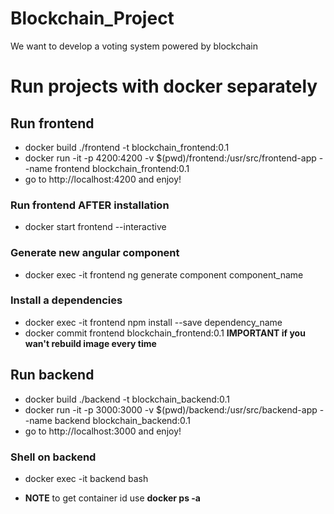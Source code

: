# Blockchain_Project
We want to develop a voting system powered by blockchain 

# Run projects with docker separately
## Run frontend
* docker build ./frontend -t blockchain_frontend:0.1
* docker run -it -p 4200:4200 -v $(pwd)/frontend:/usr/src/frontend-app --name frontend blockchain_frontend:0.1
* go to http://localhost:4200 and enjoy!

### Run frontend **AFTER** installation
* docker start frontend --interactive

### Generate new angular component
* docker exec -it frontend ng generate component component_name

### Install a dependencies 
* docker exec -it frontend npm install --save dependency_name
* docker commit frontend blockchain_frontend:0.1 **IMPORTANT if you wan't rebuild image every time**

## Run backend
* docker build ./backend -t blockchain_backend:0.1
* docker run -it -p 3000:3000 -v $(pwd)/backend:/usr/src/backend-app --name backend blockchain_backend:0.1
* go to http://localhost:3000 and enjoy!

### Shell on backend
* docker exec -it backend bash

* **NOTE** to get container id use **docker ps -a**
